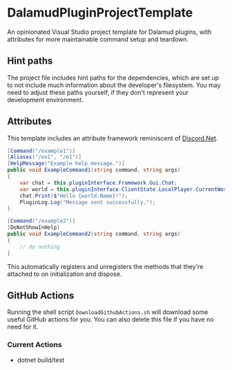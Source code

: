 # DalamudPluginProjectTemplate
An opinionated Visual Studio project template for Dalamud plugins, with attributes for more maintainable command setup and teardown.

## Hint paths
The project file includes hint paths for the dependencies, which are set up to not include much information about the developer's filesystem.
You may need to adjust these paths yourself, if they don't represent your development environment.

## Attributes
This template includes an attribute framework reminiscent of [Discord.Net](https://github.com/discord-net/Discord.Net).

```csharp
[Command("/example1")]
[Aliases("/ex1", "/e1")]
[HelpMessage("Example help message.")]
public void ExampleCommand1(string command, string args)
{
    var chat = this.pluginInterface.Framework.Gui.Chat;
    var world = this.pluginInterface.ClientState.LocalPlayer.CurrentWorld.GameData;
    chat.Print($"Hello {world.Name}!");
    PluginLog.Log("Message sent successfully.");
}

[Command("/example2")]
[DoNotShowInHelp]
public void ExampleCommand2(string command, string args)
{
    // do nothing
}
```

This automatically registers and unregisters the methods that they're attached to on initialization and dispose.

## GitHub Actions
Running the shell script `DownloadGithubActions.sh` will download some useful GitHub actions for you. You can also delete this file if you have no need for it.

### Current Actions
  * dotnet build/test
